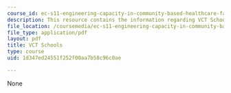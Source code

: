 ```yaml
---
course_id: ec-s11-engineering-capacity-in-community-based-healthcare-fall-2005
description: This resource contains the information regarding VCT Schools.
file_location: /coursemedia/ec-s11-engineering-capacity-in-community-based-healthcare-fall-2005/1d347ed24551f252f00aa7b58c96c0ae_MITEC_S11F05_vct_schools.pdf
file_type: application/pdf
layout: pdf
title: VCT Schools
type: course
uid: 1d347ed24551f252f00aa7b58c96c0ae

---
```

None